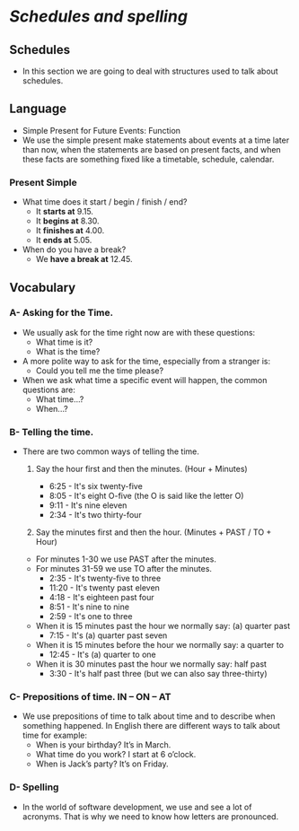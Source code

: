 # ***Schedules and spelling***
## Schedules
- In this section we are going to deal with structures used to talk about schedules.

## Language
- Simple Present for Future Events: Function
- We use the simple present make statements about events at a time later than now, when the statements are based on present facts, and when these facts are something fixed like a timetable, schedule, calendar.
### Present Simple
- What time does it start / begin / finish / end?
  - It **starts at** 9.15.
  - It **begins at** 8.30.
  - It **finishes at** 4.00.
  - It **ends at** 5.05.
- When do you have a break?
  - We **have a break at** 12.45.

## Vocabulary 
### A- Asking for the Time. 
- We usually ask for the time right now are with these questions:
  - What time is it?
  - What is the time?
- A more polite way to ask for the time, especially from a stranger is:
  - Could you tell me the time please?
- When we ask what time a specific event will happen, the common questions are:
  - What time...?
  - When...?
 
### B- Telling the time.
- There are two common ways of telling the time.
  1. Say the hour first and then the minutes. (Hour + Minutes)
     - 6:25 - It's six twenty-five
     - 8:05 - It's eight O-five (the O is said like the letter O)
     - 9:11 - It's nine eleven
     - 2:34 - It's two thirty-four
       
  2. Say the minutes first and then the hour. (Minutes + PAST / TO + Hour)
    - For minutes 1-30 we use PAST after the minutes.
    - For minutes 31-59 we use TO after the minutes.
      - 2:35 - It's twenty-five to three
      - 11:20 - It's twenty past eleven
      - 4:18 - It's eighteen past four
      - 8:51 - It's nine to nine
      - 2:59 - It's one to three
    - When it is 15 minutes past the hour we normally say: (a) quarter past
      - 7:15 - It's (a) quarter past seven
    - When it is 15 minutes before the hour we normally say: a quarter to
      - 12:45 - It's (a) quarter to one
    - When it is 30 minutes past the hour we normally say: half past
      - 3:30 - It's half past three (but we can also say three-thirty)

### C- Prepositions of time. IN – ON – AT
- We use prepositions of time to talk about time and to describe when something happened. In English there are different ways to talk about time for example:
  - When is your birthday? It’s in March.
  - What time do you work? I start at 6 o’clock.
  - When is Jack’s party? It’s on Friday.

### D- Spelling
- In the world of software development, we use and see a lot of acronyms. That is why we need to know how letters are pronounced. 


 
